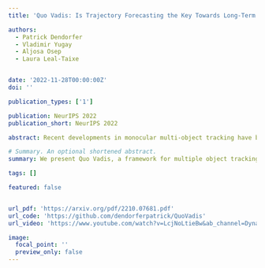 ```yaml
---
title: 'Quo Vadis: Is Trajectory Forecasting the Key Towards Long-Term Multi-Object Tracking?'

authors:
  - Patrick Dendorfer
  - Vladimir Yugay
  - Aljosa Osep
  - Laura Leal-Taixe


date: '2022-11-28T00:00:00Z'
doi: ''

publication_types: ['1']

publication: NeurIPS 2022 
publication_short: NeurIPS 2022

abstract: Recent developments in monocular multi-object tracking have been very successful in tracking visible objects and bridging short occlusion gaps, mainly    relying on data-driven appearance models. While we have significantly advanced short-term tracking performance, bridging longer occlusion gaps remains elusive :state-ofthe-art object trackers only bridge less than 10% of occlusions longer than three seconds. We suggest that the missing key is reasoning about future trajectories over a longer time horizon. Intuitively, the longer the occlusion gap, the larger the search space for possible associations. In this paper, we show that even a small yet diverse set of trajectory predictions for moving agents will significantly reduce this search space and thus improve long-term tracking robustness. Our experiments suggest that the crucial components of our approach are reasoning in a bird’s-eye view space and generating a small yet diverse set of forecasts while accounting for their localization uncertainty. This way, we can advance state-of-the-art trackers on the MOTChallenge dataset and significantly improve their long-term tracking performance. This paper’s source code and experimental data are available at https://github.com/dendorferpatrick/QuoVadis.

# Summary. An optional shortened abstract.
summary: We present Quo Vadis, a framework for multiple object tracking, that handles long term occlusion through trajectory prediction in 3D metric space.

tags: []

featured: false


url_pdf: 'https://arxiv.org/pdf/2210.07681.pdf'
url_code: 'https://github.com/dendorferpatrick/QuoVadis'
url_video: 'https://www.youtube.com/watch?v=LcjNoLtieBw&ab_channel=DynamicVisionandLearningGroup'

image:
  focal_point: ''
  preview_only: false
---
```

